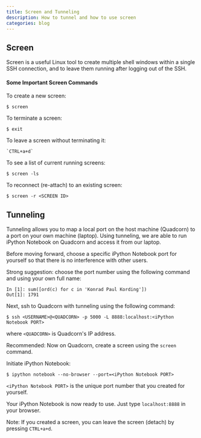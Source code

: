 ```yaml
---
title: Screen and Tunneling
description: How to tunnel and how to use screen
categories: blog
---
```


## Screen

Screen is a useful Linux tool to create multiple shell windows within a single SSH connection, and to leave them running after logging out of the SSH.

#### Some Important Screen Commands

To create a new screen:

```
$ screen
```

To terminate a screen:

```
$ exit
```

To leave a screen without terminating it:

```
`CTRL+a+d`
```

To see a list of current running screens:

```
$ screen -ls
```

To reconnect (re-attach) to an existing screen:

```
$ screen -r <SCREEN ID>
```

## Tunneling

Tunneling allows you to map a local port on the host machine (Quadcorn) to a port on your own machine (laptop). Using tunneling, we are able to run iPython Notebook on Quadcorn and access it from our laptop.

Before moving forward, choose a specific iPython Notebook port for yourself so that there is no interference with other users. 

Strong suggestion: choose the port number using the following command and using your own full name:

```
In [1]: sum([ord(c) for c in 'Konrad Paul Kording'])
Out[1]: 1791
```

Next, ssh to Quadcorn with tunneling using the following command:

```
$ ssh <USERNAME>@<QUADCORN> -p 5000 -L 8888:localhost:<iPython Notebook PORT>
```

where `<QUADCORN>` is Quadcorn's IP address. 

Recommended: Now on Quadcorn, create a screen using the `screen` command.

Initiate iPython Notebook:
```
$ ipython notebook --no-browser --port=<iPython Notebook PORT>
```

`<iPython Notebook PORT>` is the unique port number that you created for yourself. 

Your iPython Notebook is now ready to use. Just type `localhost:8888` in your browser.

Note: If you created a screen, you can leave the screen (detach) by pressing `CTRL+a+d`.
